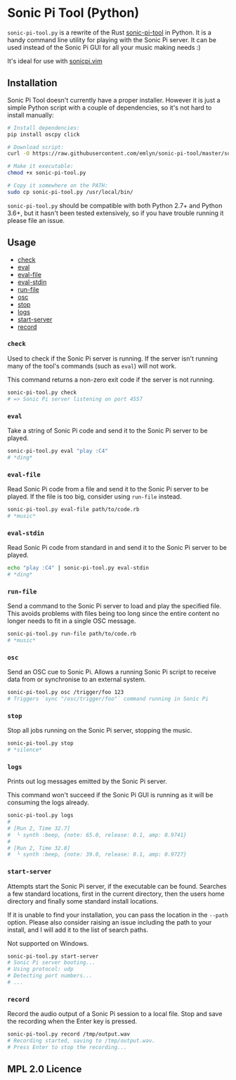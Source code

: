 Sonic Pi Tool (Python)
=============

`sonic-pi-tool.py` is a rewrite of the Rust [sonic-pi-tool](https://github.com/lpil/sonic-pi-tool) in Python.
It is a handy command line utility for playing with the Sonic Pi
server. It can be used instead of the Sonic Pi GUI for all your music making
needs :)

It's ideal for use with [sonicpi.vim](https://github.com/dermusikman/sonicpi.vim)


## Installation

Sonic Pi Tool doesn't currently have a proper installer.
However it is just a simple Python script with a couple of dependencies,
so it's not hard to install manually:

```sh
# Install dependencies:
pip install oscpy click

# Download script:
curl -O https://raw.githubusercontent.com/emlyn/sonic-pi-tool/master/sonic-pi-tool.py

# Make it executable:
chmod +x sonic-pi-tool.py

# Copy it somewhere on the PATH:
sudo cp sonic-pi-tool.py /usr/local/bin/
```

`sonic-pi-tool.py` should be compatible with both Python 2.7+ and Python 3.6+,
but it hasn't been tested extensively, so if you have trouble running it please file an issue.


## Usage

- [check](#check)
- [eval](#eval)
- [eval-file](#eval-file)
- [eval-stdin](#eval-stdin)
- [run-file](#run-file)
- [osc](#osc)
- [stop](#stop)
- [logs](#logs)
- [start-server](#start-server)
- [record](#record)


### `check`

Used to check if the Sonic Pi server is running. If the server isn't running
many of the tool's commands (such as `eval`) will not work.

This command returns a non-zero exit code if the server is not running.

```sh
sonic-pi-tool.py check
# => Sonic Pi server listening on port 4557
```


### `eval`

Take a string of Sonic Pi code and send it to the Sonic Pi server to be
played.

```sh
sonic-pi-tool.py eval "play :C4"
# *ding*
```


### `eval-file`

Read Sonic Pi code from a file and send it to the Sonic Pi server to be
played. If the file is too big, consider using `run-file` instead.

```sh
sonic-pi-tool.py eval-file path/to/code.rb
# *music*
```


### `eval-stdin`

Read Sonic Pi code from standard in and send it to the Sonic Pi server to be
played.

```sh
echo "play :C4" | sonic-pi-tool.py eval-stdin
# *ding*
```


### `run-file`

Send a command to the Sonic Pi server to load and play the specified file.
This avoids problems with files being too long since the entire content no longer
needs to fit in a single OSC message.

```sh
sonic-pi-tool.py run-file path/to/code.rb
# *music*
```


### `osc`

Send an OSC cue to Sonic Pi.
Allows a running Sonic Pi script to receive data from or synchronise to an external system.

``` sh
sonic-pi-tool.py osc /trigger/foo 123
# Triggers `sync "/osc/trigger/foo"` command running in Sonic Pi
```


### `stop`

Stop all jobs running on the Sonic Pi server, stopping the music.

```sh
sonic-pi-tool.py stop
# *silence*
```


### `logs`

Prints out log messages emitted by the Sonic Pi server.

This command won't succeed if the Sonic Pi GUI is running as it will be
consuming the logs already.

```sh
sonic-pi-tool.py logs
#
# [Run 2, Time 32.7]
#  └ synth :beep, {note: 65.0, release: 0.1, amp: 0.9741}
#
# [Run 2, Time 32.8]
#  └ synth :beep, {note: 39.0, release: 0.1, amp: 0.9727}
```


### `start-server`

Attempts start the Sonic Pi server, if the executable can be found.
Searches a few standard locations, first in the current directory, then the users home directory
and finally some standard install locations.

If it is unable to find your installation, you can pass the location in the `--path` option.
Please also consider raising an issue including the path to your install,
and I will add it to the list of search paths.

Not supported on Windows.

```sh
sonic-pi-tool.py start-server
# Sonic Pi server booting...
# Using protocol: udp
# Detecting port numbers...
# ...
```


### `record`

Record the audio output of a Sonic Pi session to a local file.
Stop and save the recording when the Enter key is pressed.

```sh
sonic-pi-tool.py record /tmp/output.wav
# Recording started, saving to /tmp/output.wav.
# Press Enter to stop the recording...
```


## MPL 2.0 Licence
